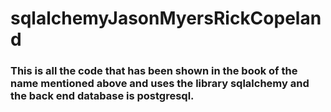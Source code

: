# sqlalchemyJasonMyersRickCopeland
### This is all the code that has been shown in the book of the name mentioned above and uses the library sqlalchemy and the back end database is postgresql. 
